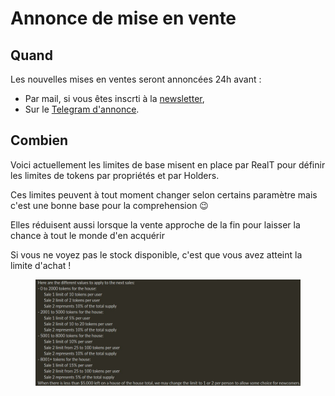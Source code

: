 # Annonce de mise en vente

## Quand

Les nouvelles mises en ventes seront annoncées 24h avant :

* Par mail, si vous êtes inscrti à la [newsletter](https://realt.us1.list-manage.com/subscribe?u=1b010d01cc8a8b882844f9e12\&id=c2e562d6e1),
* Sur le [Telegram d'annonce](https://t.me/Communication\_RealT\_FR).

## Combien

Voici actuellement les limites de base misent en place par RealT pour définir les limites de tokens par propriétés et par Holders.

Ces limites peuvent à tout moment changer selon certains paramètre mais c'est une bonne base pour la comprehension 😉

Elles réduisent aussi lorsque la vente approche de la fin pour laisser la chance à tout le monde d'en acquérir

Si vous ne voyez pas le stock disponible, c'est que vous avez atteint la limite d'achat !

<figure><img src="../../../.gitbook/assets/image (121).png" alt=""><figcaption></figcaption></figure>
